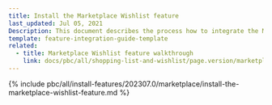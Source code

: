 ```yaml
---
title: Install the Marketplace Wishlist feature
last_updated: Jul 05, 2021
Description: This document describes the process how to integrate the Marketplace wishlist feature into a Spryker project.
template: feature-integration-guide-template
related:
  - title: Marketplace Wishlist feature walkthrough
    link: docs/pbc/all/shopping-list-and-wishlist/page.version/marketplace/marketplace-wishlist-feature-overview.html
---
```


{% include pbc/all/install-features/202307.0/marketplace/install-the-marketplace-wishlist-feature.md %} <!-- To edit, see /_includes/pbc/all/install-features/202307.0/marketplace/install-the-marketplace-wishlist-feature.md -->
